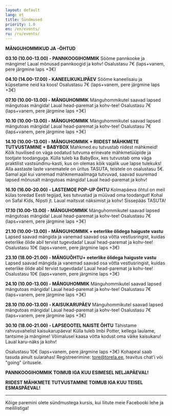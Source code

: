 ```yaml
---
layout: default
lang: et
title: Sündmused
priority: 1.0
en: /en/events/
ru: /ru/events/
---
```


**MÄNGUHOMMIKUD JA -ÕHTUD**


**03.10 (10.00-13.00) - PANNKOOGIHOMMIK**
Sööme pannkooke ja mängime! Laual mõnusad pannkoogid ja kohv!
Osalustasu 7€ (laps+vanem, pere järgmine laps +3€)


**04.10 (14.00-17.00) - KANEELIKUKLIPÄEV**
Sööme kaneelisaiu ja küpsetame neid ka koos!
Osalustasu 7€ (laps+vanem, pere järgmine laps +3€)


**07.10 (10.00-13.00) - MÄNGUHOMMIK**
Mänguhommikutel saavad lapsed mängutoas mängida! Laual head-paremat ja kohv-tee!
Osalustasu 7€ (laps+vanem, pere järgmine laps +3€)


**10.10 (10.00-13.00) - MÄNGUHOMMIK**
Mänguhommikutel saavad lapsed mängutoas mängida! Laual head-paremat ja kohv-tee!
Osalustasu 7€ (laps+vanem, pere järgmine laps +3€)


**14.10 (10.00-13.00) - MÄNGUHOMMIK + RIIDEST MÄHKMETE TUTVUSTAMINE + BABYBOX**
Mahkmed.eu tutvustab riidest mähkmeid! Kõik huvilised on väga oodatud tutvuma erinevate mähkmetüüpide ja tootjate toodanguga. Külla tuleb ka BabyBox, kes tutvustab oma väga praktilist vastsündinu-kasti, kus on olemas kõik vajalik uue lapse tulekuks! Alla aastaste laste vanematele on üritus TASUTA, teistele on osalustasu 5€. Samal ajal kui vanemad mähkmemaailmaga tutvuvad, saavad suuremad lapsed mõnusalt mängutoas mängida! Laual head-paremat ja kohv!


**16.10 (16.00-20.00) - LASTEMOE POP-UP ÕHTU**
Kolmapäeva õhtul on meil külas toredad Eesti tegijad, kes tutvustad ja müüvad oma toodangut! 
Kohal on Safal Kids, Nipsti jt. 
Laual maitsvat näksimist ja kohv! Sissepääs TASUTA! 


**17.10 (10.00-13.00) - MÄNGUHOMMIK**
Mänguhommikutel saavad lapsed mängutoas mängida! Laual head-paremat ja kohv-tee!
Osalustasu 7€ (laps+vanem, pere järgmine laps +3€)


**21.10 (10.00-13.00) - MÄNGUHOMMIK + eeterlike õlidega haiguste vastu**
Lapsed saavad mängida ja vanemad saavad osa võtta vestlusringist, kuidas eeterlike õlide abil tervist tugevdada! Laual head-paremat ja kohv-tee!
Osalustasu 10€ (laps+vanem, pere järgmine laps +3€)


**23.10 (18.00-21.00) - MÄNGUÕHTU+ eeterlike õlidega haiguste vastu**
Lapsed saavad mängida ja vanemad saavad osa võtta vestlusringist, kuidas eeterlike õlide abil tervist tugevdada! Laual head-paremat ja kohv-tee!
Osalustasu 10€ (laps+vanem, pere järgmine laps +3€)


**24.10 (10.00-13.00) - MÄNGUHOMMIK**
Mänguhommikutel saavad lapsed mängutoas mängida! Laual head-paremat ja kohv-tee!
Osalustasu 7€ (laps+vanem, pere järgmine laps +3€)


**28.10 (10.00-13.00) - KAISUKARUPÄEV**
Mänguhommikutel saavad lapsed mängutoas mängida! Laual head-paremat ja kohv-tee!
Osalustasu 7€ (laps+vanem, pere järgmine laps +3€)

**30.10 (18.00-21.00) - LAPSEOOTEL NAISTE ÕHTU**
Tähistame rahvusvahelist kaisukarupäeva! Külla tuleb Imbi Potter, kellega laulame, tantsime ja mängime! 
Võimalusel kaasa võtta kodust oma väike kaisukaru!
Laual karu-näks ja kohv!

Osalustasu 10€ (laps+vanem, pere järgmine laps +3€)
Kohapeal saab tasuda ainult sularahas!
Registreerimine: tore@torela.ee, teavitus chat'i või "going" üritusele. 




**PANNKOOGIHOMMIK TOIMUB IGA KUU ESIMESEL NELJAPÄEVAL!**

**RIIDEST MÄHKMETE TUTVUSTAMINE TOIMUB IGA KUU TEISEL ESMASPÄEVAL!**

***

Kõige paremini olete sündmustega kursis, kui liitute meie Facebooki lehe ja meililistiga!
